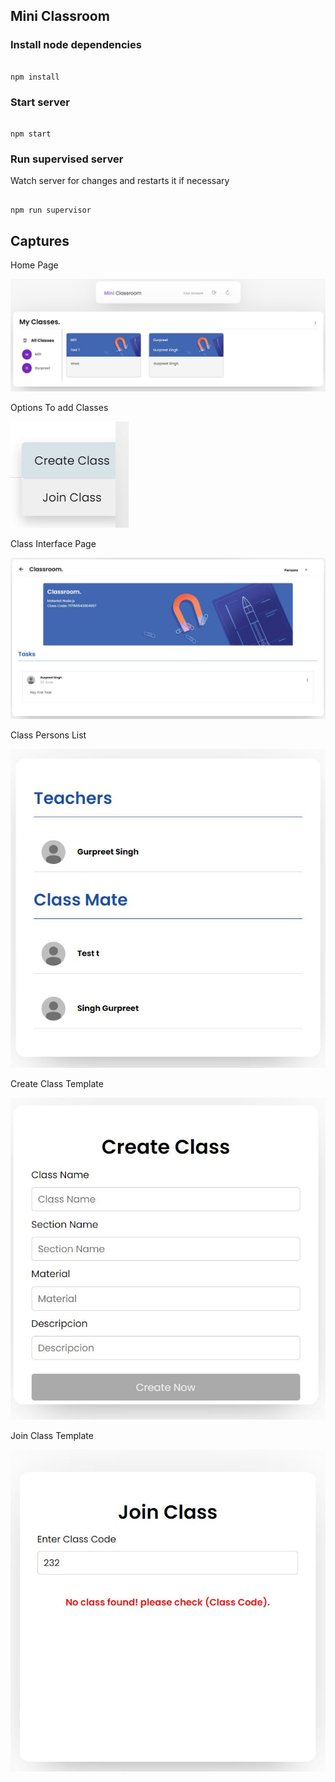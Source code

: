 ## Mini Classroom

### Install node dependencies

```

npm install

```

### Start server

```

npm start

```

### Run supervised server

Watch server for changes and restarts it if necessary

```

npm run supervisor
```

## Captures

Home Page

![Photos](public/images/tool/Previews0.JPG)

Options To add Classes

![Photos](public/images/tool/Preview3.JPG)

Class Interface Page

![Photos](public/images/tool/Preview1.JPG)

Class Persons List

![Photos](public/images/tool/Previews2.JPG)


Create Class Template

![Photos](public/images/tool/Preview4.JPG)

Join Class Template

![Photos](public/images/tool/Preview5.JPG)
